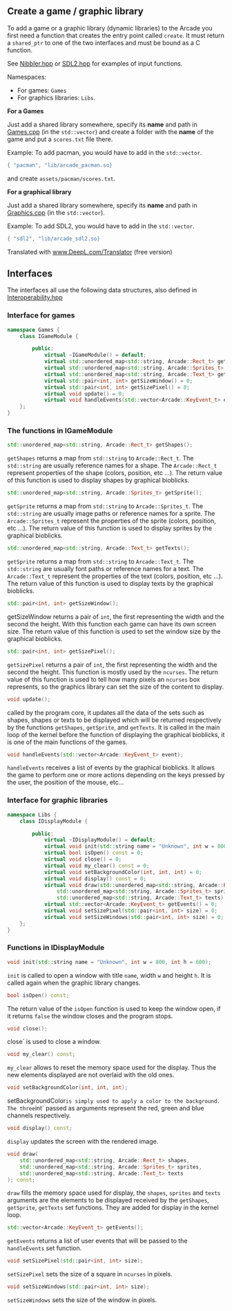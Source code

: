 ## Create a game / graphic library

To add a game or a graphic library (dynamic libraries) to the Arcade you first need a function that creates the entry point called `create`. It must return a `shared_ptr` to one of the two interfaces and must be bound as a C function.

See [Nibbler.hpp](../src/Games/Nibbler/Nibbler.hpp) or [SDL2.hpp](../src/Graphicals/SFML/SFML.hpp) for examples of input functions.

Namespaces:
- For games: `Games`
- For graphics libraries: `Libs`.

**For a Games**

Just add a shared library somewhere, specify its **name** and path in [Games.cpp](../src/Utils/Available/Games.cpp) (in the `std::vector`) and create a folder with the **name** of the game and put a `scores.txt` file there.

Example:
To add pacman, you would have to add in the `std::vector`.
```cpp
{ "pacman", "lib/arcade_pacman.so}
```
and create `assets/pacman/scores.txt`.

**For a graphical library**

Just add a shared library somewhere, specify its **name** and path in [Graphics.cpp](../src/Utils/Available/Graphics.cpp) (in the `std::vector`).

Example:
To add SDL2, you would have to add in the `std::vector`.
```cpp
{ "sdl2", "lib/arcade_sdl2.so}
```

Translated with www.DeepL.com/Translator (free version)

## Interfaces

The interfaces all use the following data structures, also defined in [Interoperability.hpp](../src/Core/Interoperability.hpp)

### Interface for games

```cpp
namespace Games {
    class IGameModule {

        public:
            virtual ~IGameModule() = default;
            virtual std::unordered_map<std::string, Arcade::Rect_t> getShapes() = 0;
            virtual std::unordered_map<std::string, Arcade::Sprites_t> getSprites() = 0;
            virtual std::unordered_map<std::string, Arcade::Text_t> getTexts() = 0;
            virtual std::pair<int, int> getSizeWindow() = 0;
            virtual std::pair<int, int> getSizePixel() = 0;
            virtual void update() = 0;
            virtual void handleEvents(std::vector<Arcade::KeyEvent_t> event) = 0;
    };
}
```

### The functions in IGameModule

```cpp
std::unordered_map<std::string, Arcade::Rect_t> getShapes();
```

`getShapes` returns a map from `std::string` to `Arcade::Rect_t`. 
The `std::string` are usually reference names for a shape.
The `Arcade::Rect_t` represent properties of the shape (colors, position, etc ...).
The return value of this function is used to display shapes by graphical bioblicks.

```cpp
std::unordered_map<std::string, Arcade::Sprites_t> getSprite();
```

`getSprite` returns a map from `std::string` to `Arcade::Sprites_t`. 
The `std::string` are usually image paths or reference names for a sprite.
The `Arcade::Sprites_t` represent the properties of the sprite (colors, position, etc ...).
The return value of this function is used to display sprites by the graphical bioblicks.

```cpp
std::unordered_map<std::string, Arcade::Text_t> getTexts();
```

`getSprite` returns a map from `std::string` to `Arcade::Text_t`. 
The `std::string` are usually font paths or reference names for a text.
The `Arcade::Text_t` represent the properties of the text (colors, position, etc ...).
The return value of this function is used to display texts by the graphical bioblicks.

```cpp
std::pair<int, int> getSizeWindow();
```

getSizeWindow returns a pair of `int`, the first representing the width and the second the height. With this function each game can have its own screen size.
The return value of this function is used to set the window size by the graphical bioblicks.

```cpp
std::pair<int, int> getSizePixel();
```

`getSizePixel` returns a pair of `int`, the first representing the width and the second the height. This function is mostly used by the `ncurses`.
The return value of this function is used to tell how many pixels an `ncurses` box represents, so the graphics library can set the size of the content to display.

```cpp
void update();
```

called by the program core, it updates all the data of the sets such as shapes, shapes or texts to be displayed which will be returned respectively by the functions `getShapes`, `getSprite`, and `getTexts`. It is called in the main loop of the kernel before the function of displaying the graphical bioblicks, it is one of the main functions of the games.

```cpp
void handleEvents(std::vector<Arcade::KeyEvent_t> event);
```

`handleEvents` receives a list of events by the graphical bioblicks. It allows the game to perform one or more actions depending on the keys pressed by the user, the position of the mouse, etc...

### Interface for graphic libraries

```cpp
namespace Libs {
    class IDisplayModule {

        public:
            virtual ~IDisplayModule() = default;
            virtual void init(std::string name = "Unknown", int w = 800, int h = 600) = 0;
            virtual bool isOpen() const = 0;
            virtual void close() = 0;
            virtual void my_clear() const = 0;
            virtual void setBackgroundColor(int, int, int) = 0;
            virtual void display() const = 0;
            virtual void draw(std::unordered_map<std::string, Arcade::Rect_t> shapes,
                std::unordered_map<std::string, Arcade::Sprites_t> sprites,
                std::unordered_map<std::string, Arcade::Text_t> texts) = 0;
            virtual std::vector<Arcade::KeyEvent_t> getEvents() = 0;
            virtual void setSizePixel(std::pair<int, int> size) = 0;
            virtual void setSizeWindows(std::pair<int, int> size) = 0;
    };
}
```

### Functions in IDisplayModule

```cpp
void init(std::string name = "Unknown", int w = 800, int h = 600);
```

`init` is called to open a window with title `name`, width `w` and height `h`. It is called again when the graphic library changes.

```cpp
bool isOpen() const;
```

The return value of the `isOpen` function is used to keep the window open, if it returns `false` the window closes and the program stops.

```cpp
void close();
```

close` is used to close a window.

```cpp
void my_clear() const;
```

`my_clear` allows to reset the memory space used for the display. Thus the new elements displayed are not overlaid with the old ones.

```cpp
void setBackgroundColor(int, int, int);
```

setBackgroundColor` is simply used to apply a color to the background. The three `int` passed as arguments represent the red, green and blue channels respectively.

```cpp
void display() const;
```

`display` updates the screen with the rendered image.

```cpp
void draw(
    std::unordered_map<std::string, Arcade::Rect_t> shapes,
    std::unordered_map<std::string, Arcade::Sprites_t> sprites,
    std::unordered_map<std::string, Arcade::Text_t> texts
); const;
```

`draw` fills the memory space used for display, the `shapes`, `sprites` and `texts` arguments are the elements to be displayed received by the `getShapes`, `getSprite`, `getTexts` set functions. They are added for display in the kernel loop.

```cpp
std::vector<Arcade::KeyEvent_t> getEvents();
```

`getEvents` returns a list of user events that will be passed to the `handleEvents` set function.

```cpp
void setSizePixel(std::pair<int, int> size);
```

`setSizePixel` sets the size of a square in `ncurses` in pixels.

```cpp
void setSizeWindows(std::pair<int, int> size);
```

`setSizeWindows` sets the size of the window in pixels.
